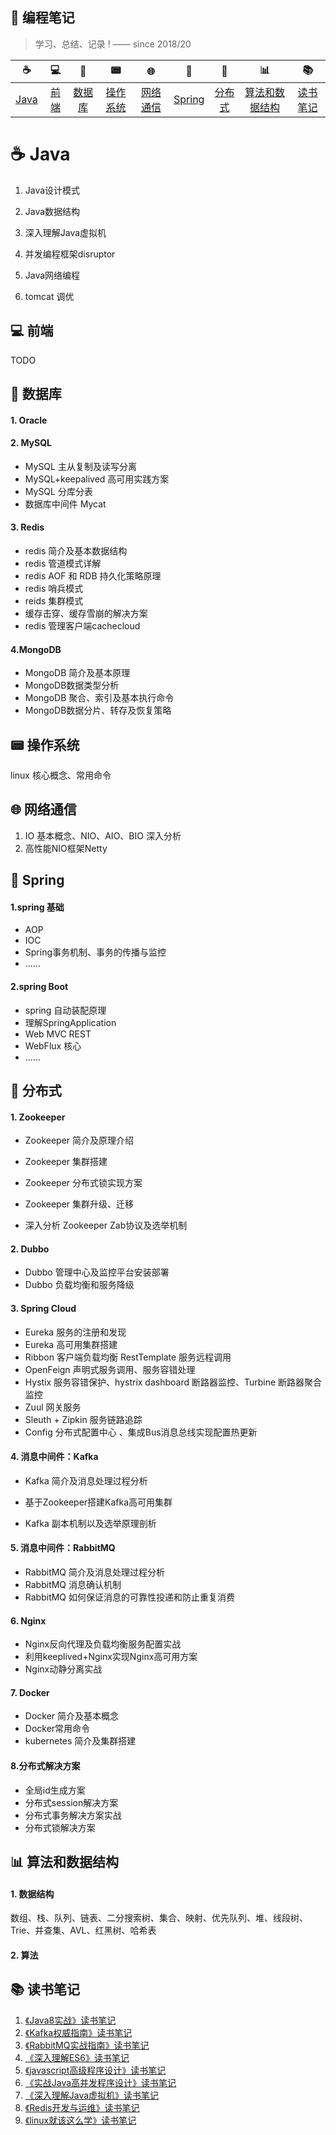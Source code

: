 ##  :tea:    编程笔记

> 学习、总结、记录 ! —— since 2018/20

| ☕️    | 💻    | 💾      | 📟        | :globe_with_meridians: | 🌳    | 🚀 | 📊  | :books: |
| :----: | :----: | :----: | :----: | :----: | :----: | :----: | :----: | :----: |
| <a href="#coffee-java">Java</a> | <a href="#computer-前端">前端</a> | <a href="#floppy_disk-数据库">数据库</a> | <a href="#pager-操作系统">操作系统</a> | <a href="#globe_with_meridians-网络通信">网络通信</a>               | <a href="#deciduous_tree-Spring">Spring</a> | <a href="#rocket-分布式">分布式</a> | <a href="#bar_chart-算法和数据结构">算法和数据结构</a> | <a href="#books-读书笔记">读书笔记</a> |

 

# :coffee: Java

1. Java设计模式

2. Java数据结构

3. 深入理解Java虚拟机

4. 并发编程框架disruptor

5. Java网络编程
6. tomcat 调优



## 💻 前端

TODO



## 💾 数据库

#### 1. Oracle



#### 2. MySQL

+ MySQL 主从复制及读写分离
+ MySQL+keepalived 高可用实践方案
+ MySQL 分库分表
+ 数据库中间件 Mycat

#### 3. Redis

+ redis 简介及基本数据结构
+ redis 管道模式详解
+ redis AOF 和 RDB 持久化策略原理
+ redis 哨兵模式
+ reids 集群模式
+ 缓存击穿、缓存雪崩的解决方案
+ redis 管理客户端cachecloud

#### 4.MongoDB

+ MongoDB 简介及基本原理
+ MongoDB数据类型分析
+ MongoDB 聚合、索引及基本执行命令
+ MongoDB数据分片、转存及恢复策略



## 📟 操作系统

linux 核心概念、常用命令



## 🌐 网络通信

1. IO 基本概念、NIO、AIO、BIO 深入分析
2. 高性能NIO框架Netty



## 🌳 Spring

#### 1.spring 基础

+ AOP
+ IOC
+ Spring事务机制、事务的传播与监控
+ ......

#### 2.spring Boot

+ spring 自动装配原理
+ 理解SpringApplication 
+ Web MVC REST 
+ WebFlux 核心
+ ......



## 🚀 分布式

#### 1. Zookeeper

+ Zookeeper 简介及原理介绍

+ Zookeeper 集群搭建
+ Zookeeper 分布式锁实现方案
+ Zookeeper  集群升级、迁移
+ 深入分析 Zookeeper  Zab协议及选举机制

#### 2. Dubbo 

+ Dubbo 管理中心及监控平台安装部署
+ Dubbo 负载均衡和服务降级

#### 3. Spring Cloud

- Eureka 服务的注册和发现
- Eureka 高可用集群搭建
- Ribbon 客户端负载均衡 RestTemplate 服务远程调用
- OpenFeign 声明式服务调用、服务容错处理
- Hystix 服务容错保护、hystrix dashboard 断路器监控、Turbine 断路器聚合监控
- Zuul 网关服务
- Sleuth + Zipkin 服务链路追踪
- Config 分布式配置中心 、集成Bus消息总线实现配置热更新

#### 4. 消息中间件：Kafka

+ Kafka 简介及消息处理过程分析

+ 基于Zookeeper搭建Kafka高可用集群
+ Kafka 副本机制以及选举原理剖析

#### 5. 消息中间件：RabbitMQ

+ RabbitMQ 简介及消息处理过程分析
+ RabbitMQ 消息确认机制
+ RabbitMQ 如何保证消息的可靠性投递和防止重复消费

#### 6. Nginx

+ Nginx反向代理及负载均衡服务配置实战
+ 利用keeplived+Nginx实现Nginx高可用方案
+ Nginx动静分离实战

#### 7. Docker

+ Docker 简介及基本概念
+ Docker常用命令
+ kubernetes  简介及集群搭建

#### 8.分布式解决方案

+ 全局id生成方案
+ 分布式session解决方案
+ 分布式事务解决方案实战
+ 分布式锁解决方案



## 📊 算法和数据结构

#### 1. 数据结构

数组、栈、队列、链表、二分搜索树、集合、映射、优先队列、堆、线段树、Trie、并查集、AVL、红黑树、哈希表

#### 2. 算法





## :books: 读书笔记

1. [《Java8实战》读书笔记](https://github.com/heibaiying/LearningNotes/tree/master/notes/《Java8实战》读书笔记.md)
2. [《Kafka权威指南》读书笔记](https://github.com/heibaiying/LearningNotes/tree/master/notes/《Kafka权威指南》读书笔记.md) 
3. [《RabbitMQ实战指南》读书笔记](https://github.com/heibaiying/LearningNotes/tree/master/notes/《RabbitMQ实战指南》读书笔记.md) 
4. [《深入理解ES6》读书笔记](https://github.com/heibaiying/LearningNotes/tree/master/notes/《深入理解ES6》读书笔记.md)
5. [《javascript高级程序设计》读书笔记](https://github.com/heibaiying/LearningNotes/tree/master/notes/《javascript高级程序设计》读书笔记.md) 
6. [《实战Java高并发程序设计》读书笔记](https://github.com/heibaiying/LearningNotes/tree/master/notes/《实战Java高并发程序设计》读书笔记.md)
7. [《深入理解Java虚拟机》读书笔记](https://github.com/heibaiying/LearningNotes/tree/master/notes/《深入理解Java虚拟机》读书笔记.md) 
8. [《Redis开发与运维》读书笔记](https://github.com/heibaiying/LearningNotes/tree/master/notes/《Redis开发与运维》读书笔记.md) 
9. [《linux就该这么学》读书笔记](https://github.com/heibaiying/LearningNotes/tree/master/notes/《linux就该这么学》读书笔记.md) 


